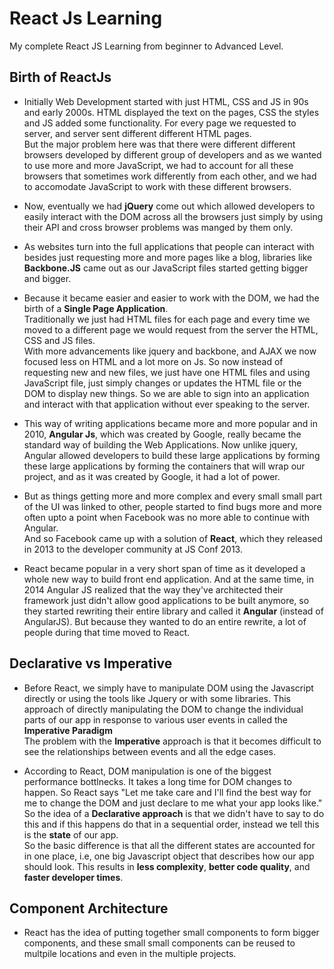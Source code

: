 # React Js Learning

My complete React JS Learning from beginner to Advanced Level.

## Birth of ReactJs

-   Initially Web Development started with just HTML, CSS and JS in 90s and early 2000s. HTML displayed the text on the pages, CSS the styles and JS added some functionality. For every page we requested to server, and server sent different different HTML pages.
    <br>
    But the major problem here was that there were different different browsers developed by different group of developers and as we wanted to use more and more JavaScript, we had to account for all these browsers that sometimes work differently from each other, and we had to accomodate JavaScript to work with these different browsers.
    <br>

-   Now, eventually we had **jQuery** come out which allowed developers to easily interact with the DOM across all the browsers just simply by using their API and cross browser problems was manged by them only.
    <br>

-   As websites turn into the full applications that people can interact with besides just requesting more and more pages like a blog, libraries like **Backbone.JS** came out as our JavaScript files started getting bigger and bigger.
    <br>

-   Because it became easier and easier to work with the DOM, we had the birth of a **Single Page Application**.
    <br>
    Traditionally we just had HTML files for each page and every time we moved to a different page we would request from the server the HTML, CSS and JS files.
    <br>
    With more advancements like jquery and backbone, and AJAX we now focused less on HTML and a lot more on Js.
    So now instead of requesting new and new files, we just have one HTML files and using JavaScript file, just simply changes or updates the HTML file or the DOM to display new things. So we are able to sign into an application and interact with that application without ever speaking to the server.
    <br>

-   This way of writing applications became more and more popular and in 2010, **Angular Js**, which was created by Google, really became the standard way of building the Web Applications.
    Now unlike jquery, Angular allowed developers to build these large applications by forming these large applications by forming the containers that will wrap our project, and as it was created by Google, it had a lot of power.
    <br>

-   But as things getting more and more complex and every small small part of the UI was linked to other, people started to find bugs more and more often upto a point when Facebook was no more able to continue with Angular.
    <br>
    And so Facebook came up with a solution of **React**, which they released in 2013 to the developer community at JS Conf 2013.
    <br>

-   React became popular in a very short span of time as it developed a whole new way to build front end application.
    And at the same time, in 2014 Angular JS realized that the way they've architected their framework just didn't allow good applications to be built anymore, so they started rewriting their entire library and called it **Angular** (instead of AngularJS). But because they wanted to do an entire rewrite, a lot of people during that time moved to React.

## Declarative vs Imperative

-   Before React, we simply have to manipulate DOM using the Javascript directly or using the tools like Jquery or with some libraries. This approach of directly manipulating the DOM to change the individual parts of our app in response to various user events in called the **Imperative Paradigm**
    <br>
    The problem with the **Imperative** approach is that it becomes difficult to see the relationships between events and all the edge cases.
    <br>

-   According to React, DOM manipulation is one of the biggest performance bottlnecks. It takes a long time for DOM changes to happen.
    So React says "Let me take care and I'll find the best way for me to change the DOM and just declare to me what your app looks like."
    So the idea of a **Declarative approach** is that we didn't have to say to do this and if this happens do that in a sequential order, instead we tell this is the **state** of our app.
    <br>
    So the basic difference is that all the different states are accounted for in one place, i.e, one big Javascript object that describes how our app should look. This results in **less complexity**, **better code quality**, and **faster developer times**.

## Component Architecture

-   React has the idea of putting together small components to form bigger components, and these small small components can be reused to multpile locations and even in the multiple projects.
